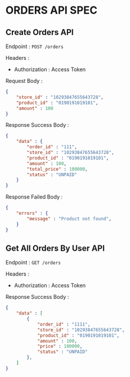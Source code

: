 # ORDERS API SPEC

## Create Orders API
Endpoint : `POST /orders`

Headers : 
- Authorization : Access Token

Request Body :
```json
{
    "store_id" : "10293847655643728",
    "product_id" : "0190191019101",
    "amount" : 100
}
```

Response Success Body :
```json
{
    "data" : {
        "order_id" : "111",
        "store_id" : "10293847655643728",
        "product_id" : "0190191019101",
        "amount" : 100,
        "total_price" : 100000,
        "status" : "UNPAID"
    }
}
```

Response Failed Body :
```json
{
    "errors" : {
        "message" : "Product not found",
    }
}
```

## Get All Orders By User API
Endpoint : `GET /orders`

Headers : 
- Authorization : Access Token

Response Success Body :
```json
{
    "data" : [
        {
            "order_id" : "1111",
            "store_id" : "10293847655643728",
            "product_id" : "0190191019101",
            "amount" : 100,
            "price" : 100000,
            "status" : "UNPAID"
        },
    ]
}
```
